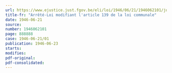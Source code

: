 ```yaml
---
url: https://www.ejustice.just.fgov.be/eli/loi/1946/06/21/1946062101/justel
title-fr: "Arrêté-Loi modifiant l'article 139 de la loi communale"
date: 1946-06-21
source:
number: 1946062101
page: 888888
case: 1946-06-21/01
publication: 1946-06-23
starts:
modifies:
pdf-original:
pdf-consolidated:
---
```


